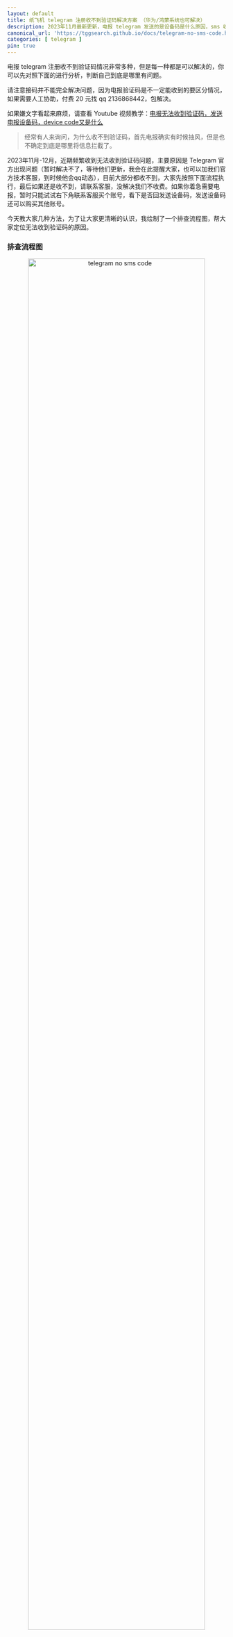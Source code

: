 ```yaml
---
layout: default
title: 纸飞机 telegram 注册收不到验证码解决方案 （华为/鸿蒙系统也可解决）
description: 2023年11月最新更新，电报 telegram 发送的是设备码是什么原因，sms 收不到验证码，为什么没有发送任何短信 device code 是怎么回事，华为鸿蒙系统又是什么问题，每一种都是可以解决的，你可以先对照下面的进行分析，判断自己到底是哪里有问题。
canonical_url: 'https://tggsearch.github.io/docs/telegram-no-sms-code.html'
categories: [ telegram ]
pin: true
---
```

电报 telegram 注册收不到验证码情况非常多种，但是每一种都是可以解决的，你可以先对照下面的进行分析，判断自己到底是哪里有问题。

请注意接码并不能完全解决问题，因为电报验证码是不一定能收到的要区分情况，如果需要人工协助，付费 20 元找 qq 2136868442，包解决。

如果嫌文字看起来麻烦，请查看 Youtube 视频教学：[电报无法收到验证码，发送电报设备码，device code又是什么](./302.html?target=https://youtu.be/3BiUss4RPls )

> 经常有人来询问，为什么收不到验证码，首先电报确实有时候抽风，但是也不确定到底是哪里将信息拦截了。

<p class="red-text-word">
2023年11月-12月，近期频繁收到无法收到验证码问题，主要原因是 Telegram 官方出现问题（暂时解决不了，等待他们更新，我会在此提醒大家，也可以加我们官方技术客服，到时候他会qq动态），目前大部分都收不到，大家先按照下面流程执行，最后如果还是收不到，请联系客服，没解决我们不收费。如果你着急需要电报，暂时只能试试右下角联系客服买个账号，看下是否回发送设备码，发送设备码还可以购买其他账号。
</p>


今天教大家几种方法，为了让大家更清晰的认识，我绘制了一个排查流程图，帮大家定位无法收到验证码的原因。
### 排查流程图
<div align=center>
    <img alt="telegram no sms code" src="https://cdn.jsdelivr.net/gh/tggsearch/tggSearch.github.io/assets/img/telegram-no-sms-code.webp" class="page-img" width="90%"/>
</div>
自己可以先按照上面流程来逐步分析，如果看不懂，请看下面文字流程。

### 确认是否有科学上网工具
首先确保你用了科学上网工具，并且是生效的，否则进去必定会提示你网络错误，一堆英文提示，你可以自己翻译一下。如果你没有科学上网工具，请按照这个文章安装科学上网环境 [VPN方法，内含苹果和安卓](./vpn.html)

如果你是谷歌搜索进来的请跳过这个问题。
### 确认发送的是设备码 device 还是短信 sms
telegram 收不到短信验证码，其中一个最大原因就是根本就没有发送短信验证码。确保你验证码验证页面没有提示，发送到设备，也就是设备码 device code，也就是包含英文单词 device 。
如果发送到设备，你可能得换个手机再试试，我试过A手机发送设备，B手机是可以发送短信的，或者重新找一个其他版本试试，这里的主要原因是上一次登录后没有主动退出导致的，或者之前被人注册过，这个问题比较难解决，一般6个月后才可行。
具体，你可以查看这篇文章[电报 telegram 发送设备码，也就是 device code？没有发送短信怎么办？](./telegram-deive-code.html)

### 是否是官网最新版本
telegram 收不到短信验证码，第二个原因就是你用的是非官方版本。是否最新电报版本，电报有些旧版本或者非官方会导致无法发送验证码，因此你要确认是不是最新版本，怎么确认呢，安卓可以用科学上网前往官网，如果不知道哪里是官网，可以前往首页查看，也有安卓版本[安卓版本以及官网首页地址](/telegram.html)，苹果直接前往appstore查看确认。
特别注意官网版本是全英文的，非官网版本，比如你下载下来就是中文的，肯定是会有问题的，现在野鸡版本都收不验证码。

### 如果发送的是设备码 device code
-如果发送的是设备验证码，英文提示发送又device字样的，要自己排查几个点，首先是不是官网版本，其次手机机型，如果是鸿蒙系统，那就是铁定不行了；具体看这篇文章[电报 telegram 发送设备码，也就是 device code？没有发送短信怎么办？](./telegram-deive-code.html)

### 华为鸿蒙系统类（特意注意）
华为个人无法自己处理，自己无法正常登陆，需要官方人协助你登陆，请直接联系右下角或者加 qq 2136868442。需要使用克隆方案，由于克隆设备无法发送短信，只能发送设备码，因此你必须要找人协助处理，所以让你们找我们技术客服。

### 运营商屏蔽短信
一种可能就是你的手机号运营商屏蔽了这类短信，因此这部分也是存在可能性的，你可以尝试换一个号码，比如你是电信的换一个移动的试试，如果都收不到就不是地区运营商的问题，如果一个可以一个不可以，那就是运营商的问题，你可以尝试买号，或者尝试接码注册 [接码注册教程](./receive-code.html)

### 买号是否就能解决？
这里特别注意，如果你收不到验证码，或者发送的是设备码，你要先了解原因，即使你买了号也可能发送的是设备码，当然如果排除以上问题，你还是希望能买一个电报号，不需要使用短信来验证，直接有设备码登录，我们技术团队也提供此类服务，你可以加技术人员 QQ ，说明要购买电报号即可。

### 其他问题
如果非以上情况，并且已经提示发送短信了，但是就是接收不到，那么有可能是电报抽风，你可以多试试；如果上面都解决不了你的问题，你得考虑用其他的工具来上电报了，比如让其他设备协助你登录，登录后你使用网页版电报；

好了以上就是处理方法，大家一定要有耐心，只要登录了，一般就不需要退出，今天小知识就介绍到这。

如果还是无法解决，特别是华为/鸿蒙系统请联系技术人员，收费，白嫖勿扰 telegram 专业技术人员 qq 2136868442